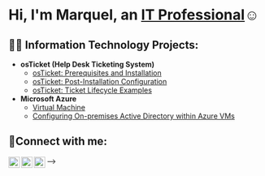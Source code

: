 <h1>Hi, I'm Marquel, an <a href="https://www.linkedin.com/in/marquel-stayer-2ab2a8261/">IT Professional</a>☺</h1>

<h2>👨‍💻 Information Technology Projects:</h2>

- <b>osTicket (Help Desk Ticketing System)</b>
  - [osTicket: Prerequisites and Installation](https://github.com/Quel19/osticket-prereqs)
  - [osTicket: Post-Installation Configuration](https://github.com/Quel19/post-install-config-)
  - [osTicket: Ticket Lifecycle Examples](https://github.com/Quel19/Ticket-Lifecycle-Examples)
- <b>Microsoft Azure</b>
  - [Virtual Machine](https://github.com/Quel19/Virtual-Machine)
  - [Configuring On-premises Active Directory within Azure VMs](https://github.com/Quel19/Active-Directory)

<h2>🤳Connect with me:</h2>

[<img align="left" alt="Josh | Twitter" width="22px" src="https://cdn.jsdelivr.net/npm/simple-icons@v3/icons/twitter.svg" />][twitter]
[<img align="left" alt="Josh | LinkedIn" width="22px" src="https://cdn.jsdelivr.net/npm/simple-icons@v3/icons/linkedin.svg" />][linkedin]
[<img align="left" alt="Josh | Instagram" width="22px" src="https://cdn.jsdelivr.net/npm/simple-icons@v3/icons/instagram.svg" />][instagram]

[twitter]: https://twitter.com/Josh
[instagram]: https://www.instagram.com/Josh
[linkedin]: https://linkedin.com/in/Josh
-->

